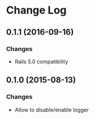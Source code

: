 # Change Log

## 0.1.1 (2016-09-16)
### Changes
- Rails 5.0 compatibility

## 0.1.0 (2015-08-13)
### Changes
- Allow to disable/enable logger
